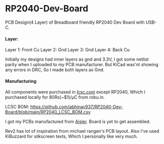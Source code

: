 # RP2040-Dev-Board
PCB Design(4 Layer) of Breadboard friendly RP2040 Dev Board with USB-C.
#### Layer:
Layer 1: Front Cu
Layer 2: Gnd
Layer 3: Gnd
Layer 4: Back Cu

Initially my designs had inner layers as gnd and 3.3V, I got some netlist parity when I uploaded to my PCB manufacturer. But KiCad was'nt showing any errors in DRC, So I made both layers as Gnd.
#### Manufacturing
All components were purchased in [lcsc.com](lcsc.com) except RP2040, Which I purchased locally for 80Rs(~$1)/μC from robu.in.

LCSC BOM: https://github.com/abhinav937/RP2040-Dev-Board/blob/main/RP2040_LCSC_BOM.csv

I got my PCBs manufactured from [Aisler](aisler.net). Board is yet to get assembled.

Rev2 has lot of inspiration from michael rangen's PCB layout. Also I've used KiBuzzard for silkscreen texts, Which I personally like very much.
